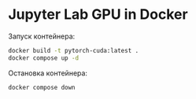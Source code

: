 # Jupyter Lab GPU in Docker

Запуск контейнера:
```sh
docker build -t pytorch-cuda:latest .
docker compose up -d
```

Остановка контейнера:
```sh
docker compose down
```